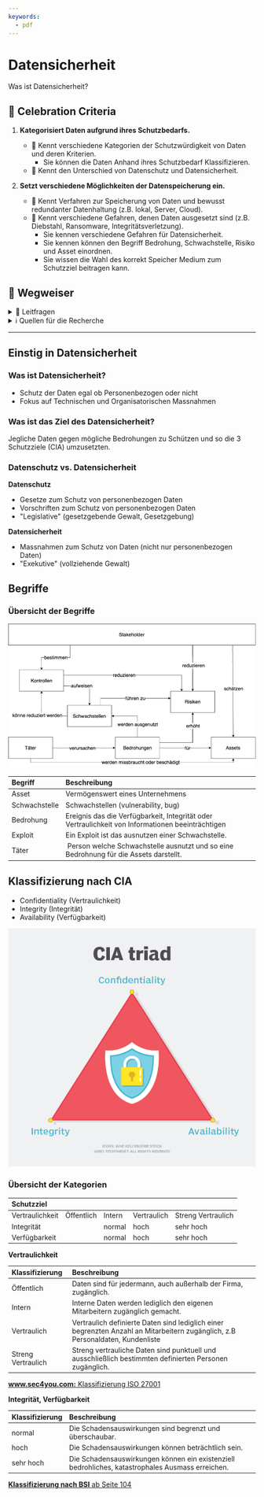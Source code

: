 ```yaml
---
keywords:
  - pdf
---
```


# Datensicherheit

Was ist Datensicherheit?

## 🎉 Celebration Criteria

1. **Kategorisiert Daten aufgrund ihres Schutzbedarfs.**

   - :dart: Kennt verschiedene Kategorien der Schutzwürdigkeit von Daten und
     deren Kriterien.
     - Sie können die Daten Anhand ihres Schutzbedarf Klassifizieren.
   - :dart: Kennt den Unterschied von Datenschutz und Datensicherheit.

2. **Setzt verschiedene Möglichkeiten der Datenspeicherung ein.**

   - :dart: Kennt Verfahren zur Speicherung von Daten und bewusst redundanter
     Datenhaltung (z.B. lokal, Server, Cloud).
   - :dart: Kennt verschiedene Gefahren, denen Daten ausgesetzt sind (z.B.
     Diebstahl, Ransomware, Integritätsverletzung).
     - Sie kennen verschiedene Gefahren für Datensicherheit.
     - Sie kennen können den Begriff Bedrohung, Schwachstelle, Risiko und Asset
       einordnen.
     - Sie wissen die Wahl des korrekt Speicher Medium zum Schutzziel beitragen
       kann.

## :compass: Wegweiser

<details>
  <summary> 🤔 Leitfragen </summary>

- Was ist Datensicherheit?
- Was ist das Ziel des Datensicherheit?
- Was ist Datenschutz?
- Datensicherheit vs. Datenschutz?
- Welche Begriffe gibt es im Kontext?
- Was sind die Schutzziele?
- Welche Klassifizierungen gibt es?
- ...

</details>

<details>
  <summary> ℹ️ Quellen für die Recherche</summary>

- [**Profi AG** Datensicherheit](https://www.profi-ag.de/netzwerk-und-security/datensicherheit/#:~:text=Definition%3A%20Datensicherheit&text=Datensicherheit%20verfolgt%20also%20das%20Ziel,Sicherheit%20von%20Daten%20zu%20gew%C3%A4hrleisten.)

- [**datenschutz.org:** Datensicherheit: Maßnahmen für den Schutz von Daten](https://www.datenschutz.org/datensicherheit-massnahmen/)

- [**Oracle** Was ist Datensicherheit?](https://www.oracle.com/ch-de/security/database-security/what-is-data-security/)

- [**ISARI CONSULT Stefanie Schmidt:** Risiken im Risikomanagement bewerten und beurteilen](https://isari-consult.de/wissen/risiken-im-risikomanagement-steuern)

- [**NCSC:** Schwachstelle](https://www.ncsc.admin.ch/ncsc/de/home/cyberbedrohungen/schwachstelle.html)

- [**NCSC** Cyberbedrohungen](https://www.ncsc.admin.ch/ncsc/de/home/cyberbedrohungen.html)

- [**BSI-Standard:** 200.2 - Kapitel 8.2 Schutzbedarffestellung](https://www.bsi.bund.de/SharedDocs/Downloads/DE/BSI/Grundschutz/BSI_Standards/standard_200_2.pdf?__blob=publicationFile&v=2)

</details>

---

## Einstig in Datensicherheit

### Was ist Datensicherheit?

- Schutz der Daten egal ob Personenbezogen oder nicht
- Fokus auf Technischen und Organisatorischen Massnahmen

### Was ist das Ziel des Datensicherheit?

Jegliche Daten gegen mögliche Bedrohungen zu Schützen und so die 3 Schutzziele
(CIA) umzusetzten.

### Datenschutz vs. Datensicherheit

**Datenschutz**

- Gesetze zum Schutz von personenbezogen Daten
- Vorschriften zum Schutz von personenbezogen Daten
- "Legislative" (gesetzgebende Gewalt, Gesetzgebung)

**Datensicherheit**

- Massnahmen zum Schutz von Daten (nicht nur personenbezogen Daten)
- "Exekutive" (vollziehende Gewalt)

## Begriffe

### Übersicht der Begriffe

![Begriffe](../img/begriffuebersicht.png)

| Begriff       | Beschreibung                                                                                      |
| :------------ | :------------------------------------------------------------------------------------------------ |
| Asset         | Vermögenswert eines Unternehmens                                                                  |
| Schwachstelle | Schwachstellen (vulnerability, bug)                                                               |
| Bedrohung     | Ereignis das die Verfügbarkeit, Integrität oder Vertraulichkeit von Informationen beeinträchtigen |
| Exploit       | Ein Exploit ist das ausnutzen einer Schwachstelle.                                                |
| Täter         |  Person welche Schwachstelle ausnutzt und so eine Bedrohnung für die Assets darstellt.            |

## Klassifizierung nach CIA

- Confidentiality (Vertraulichkeit)
- Integrity (Integrität)
- Availability (Verfügbarkeit)

[![CIA](../img/whatis-cia_triad-h.png)](https://www.techtarget.com/whatis/definition/Confidentiality-integrity-and-availability-CIA)

### Übersicht der Kategorien

| Schutzziel      |            |        |             |                    |
| :-------------- | :--------- | :----- | :---------- | :----------------- |
| Vertraulichkeit | Öffentlich | Intern | Vertraulich | Streng Vertraulich |
| Integrität      |            | normal | hoch        | sehr hoch          |
| Verfügbarkeit   |            | normal | hoch        | sehr hoch          |

**Vertraulichkeit**

| Klassifizierung    | Beschreibung                                                                                                                   |
| :----------------- | :----------------------------------------------------------------------------------------------------------------------------- |
| Öffentlich         | Daten sind für jedermann, auch außerhalb der Firma, zugänglich.                                                                |
| Intern             | Interne Daten werden lediglich den eigenen Mitarbeitern zugänglich gemacht.                                                    |
| Vertraulich        | Vertraulich definierte Daten sind lediglich einer begrenzten Anzahl an Mitarbeitern zugänglich, z.B Personaldaten, Kundenliste |
| Streng Vertraulich | Streng vertrauliche Daten sind punktuell und ausschließlich bestimmten definierten Personen zugänglich.                        |

[**www.sec4you.com:** Klassifizierung ISO 27001](https://www.sec4you.com/klassifizierung-iso-27001/)

**Integrität, Verfügbarkeit**

| Klassifizierung | Beschreibung                                                                                     |
| :-------------- | :----------------------------------------------------------------------------------------------- |
| normal          | Die Schadensauswirkungen sind begrenzt und überschaubar.                                         |
| hoch            | Die Schadensauswirkungen können beträchtlich sein.                                               |
| sehr hoch       | Die Schadensauswirkungen können ein existenziell bedrohliches, katastrophales Ausmass erreichen. |

[**Klassifizierung nach BSI** ab Seite 104](https://www.bsi.bund.de/SharedDocs/Downloads/DE/BSI/Grundschutz/BSI_Standards/standard_200_2.pdf?__blob=publicationFile&v=2)
